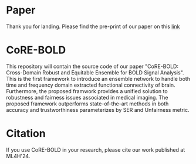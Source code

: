 # Paper
Thank you for landing. Please find the pre-print of our paper on this [link]([https://www.google.com/](https://drive.google.com/file/d/1L3PFb3YanuACSW2nJtbqeIM0fy7ZFYaO/view?usp=sharing))

# CoRE-BOLD
This repository will contain the source code of our paper "CoRE-BOLD: Cross-Domain Robust and Equitable Ensemble for BOLD Signal Analysis". This is the first framework to introduce an ensemble network to handle both time and frequency domain extracted functional connectivity of brain. Furthermore, the proposed framwork provides a unified solution to robustness and fairness issues associated in medical imaging. The proposed framework outperforms state-of-the-art methods in both accuracy and trustworthiness parameterizes by SER and Unfairness metric.



# Citation
If you use CoRE-BOLD in your research, please cite our work published at ML4H'24.
